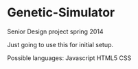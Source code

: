 # Genetic-Simulator
Senior Design project spring 2014

Just going to use this for initial setup.

Possible languages:
Javascript
HTML5
CSS
